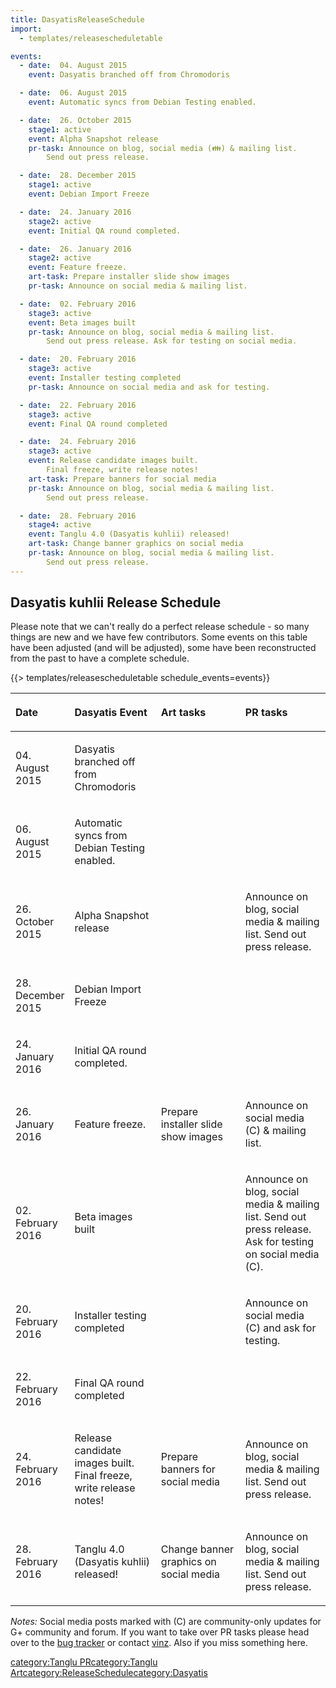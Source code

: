```yaml
---
title: DasyatisReleaseSchedule
import:
  - templates/releasescheduletable

events:
  - date:  04. August 2015
    event: Dasyatis branched off from Chromodoris

  - date:  06. August 2015
    event: Automatic syncs from Debian Testing enabled.

  - date:  26. October 2015
    stage1: active
    event: Alpha Snapshot release
    pr-task: Announce on blog, social media (👪) & mailing list.
        Send out press release.

  - date:  28. December 2015
    stage1: active
    event: Debian Import Freeze

  - date:  24. January 2016
    stage2: active
    event: Initial QA round completed.

  - date:  26. January 2016
    stage2: active
    event: Feature freeze.
    art-task: Prepare installer slide show images
    pr-task: Announce on social media & mailing list.

  - date:  02. February 2016
    stage3: active
    event: Beta images built
    pr-task: Announce on blog, social media & mailing list.
        Send out press release. Ask for testing on social media.

  - date:  20. February 2016
    stage3: active
    event: Installer testing completed
    pr-task: Announce on social media and ask for testing.

  - date:  22. February 2016
    stage3: active
    event: Final QA round completed

  - date:  24. February 2016
    stage3: active
    event: Release candidate images built.
        Final freeze, write release notes!
    art-task: Prepare banners for social media
    pr-task: Announce on blog, social media & mailing list.
        Send out press release.

  - date:  28. February 2016
    stage4: active
    event: Tanglu 4.0 (Dasyatis kuhlii) released!
    art-task: Change banner graphics on social media
    pr-task: Announce on blog, social media & mailing list.
        Send out press release.
---
```


Dasyatis kuhlii Release Schedule
--------------------------------

Please note that we can't really do a perfect release schedule - so many things are new and we have few contributors. Some events on this table have been adjusted (and will be adjusted), some have been reconstructed from the past to have a complete schedule.

{{> templates/releasescheduletable schedule_events=events}}

<table>
<colgroup>
<col width="15%" />
<col width="28%" />
<col width="28%" />
<col width="28%" />
</colgroup>
<thead>
<tr class="header">
<th align="left"><p>Date</p></th>
<th align="left"><p>Dasyatis Event</p></th>
<th align="left"><p>Art tasks</p></th>
<th align="left"><p>PR tasks</p></th>
</tr>
</thead>
<tbody>
<tr class="odd">
<td align="left"><p>04. August 2015</p></td>
<td align="left"><p>Dasyatis branched off from Chromodoris</p></td>
<td align="left"></td>
<td align="left"></td>
</tr>
<tr class="even">
<td align="left"><p>06. August 2015</p></td>
<td align="left"><p>Automatic syncs from Debian Testing enabled.</p></td>
<td align="left"></td>
<td align="left"></td>
</tr>
<tr class="odd">
<td align="left"><p>26. October 2015</p></td>
<td align="left"><p>Alpha Snapshot release</p></td>
<td align="left"></td>
<td align="left"><p>Announce on blog, social media &amp; mailing list. Send out press release.</p></td>
</tr>
<tr class="even">
<td align="left"><p>28. December 2015</p></td>
<td align="left"><p>Debian Import Freeze</p></td>
<td align="left"></td>
<td align="left"></td>
</tr>
<tr class="odd">
<td align="left"><p>24. January 2016</p></td>
<td align="left"><p>Initial QA round completed.</p></td>
<td align="left"></td>
<td align="left"></td>
</tr>
<tr class="even">
<td align="left"><p>26. January 2016</p></td>
<td align="left"><p>Feature freeze.</p></td>
<td align="left"><p>Prepare installer slide show images</p></td>
<td align="left"><p>Announce on social media (C) &amp; mailing list.</p></td>
</tr>
<tr class="odd">
<td align="left"><p>02. February 2016</p></td>
<td align="left"><p>Beta images built</p></td>
<td align="left"></td>
<td align="left"><p>Announce on blog, social media &amp; mailing list. Send out press release. Ask for testing on social media (C).</p></td>
</tr>
<tr class="even">
<td align="left"><p>20. February 2016</p></td>
<td align="left"><p>Installer testing completed</p></td>
<td align="left"></td>
<td align="left"><p>Announce on social media (C) and ask for testing.</p></td>
</tr>
<tr class="odd">
<td align="left"><p>22. February 2016</p></td>
<td align="left"><p>Final QA round completed</p></td>
<td align="left"></td>
<td align="left"></td>
</tr>
<tr class="even">
<td align="left"><p>24. February 2016</p></td>
<td align="left"><p>Release candidate images built. Final freeze, write release notes!</p></td>
<td align="left"><p>Prepare banners for social media</p></td>
<td align="left"><p>Announce on blog, social media &amp; mailing list. Send out press release.</p></td>
</tr>
<tr class="odd">
<td align="left"><p>28. February 2016</p></td>
<td align="left"><p>Tanglu 4.0 (Dasyatis kuhlii) released!</p></td>
<td align="left"><p>Change banner graphics on social media</p></td>
<td align="left"><p>Announce on blog, social media &amp; mailing list. Send out press release.</p></td>
</tr>
</tbody>
</table>

*Notes:*
Social media posts marked with (C) are community-only updates for G+ community and forum. If you want to take over PR tasks please head over to the [bug tracker](https://tracker.tanglu.org/maniphest/query/PVBONqqPxA_0/#R) or contact [vinz](/user:vinzv "wikilink"). Also if you miss something here.

[category:Tanglu PR](/category:Tanglu_PR "wikilink")[category:Tanglu Art](/category:Tanglu_Art "wikilink")[category:ReleaseSchedule](/category:ReleaseSchedule "wikilink")[category:Dasyatis](/category:Dasyatis "wikilink")